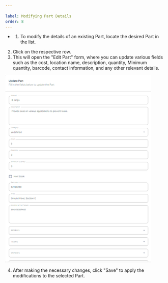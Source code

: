 ```yaml
---

label: Modifying Part Details
order: 8
---
```

-
    1. To modify the details of an existing Part, locate the desired Part in the list.
2. Click on the respective row.
3. This will open the "Edit Part" form, where you can update various fields such as the cost, location name, description, quantity, Minimum quantity, barcode, contact information, and any other relevant details.

![](../../static/img/image76.png)


4. After making the necessary changes, click "Save" to apply the modifications to the selected Part.
